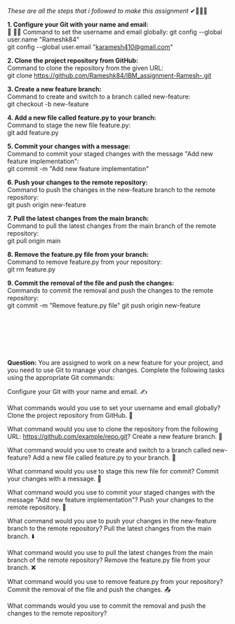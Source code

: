 
*These are all the steps that i followed to make this assignment* ✔👩🏻‍💻 

**1. Configure your Git with your name and email:** <br> 📧 🤷‍♂️
Command to set the username and email globally: 
git config --global user.name "Rameshk84" <br>
git config --global user.email "karamesh410@gmail.com"
 
**2. Clone the project repository from GitHub:** <br>
Command to clone the repository from the given URL: <br>
git clone https://github.com/Rameshk84/IBM_assignment-Ramesh-.git

**3. Create a new feature branch:** <br>
Command to create and switch to a branch called new-feature:<br>
git checkout -b new-feature


**4. Add a new file called feature.py to your branch:** <br>
Command to stage the new file feature.py: <br>
git add feature.py

**5. Commit your changes with a message:** <br>
Command to commit your staged changes with the message "Add new feature implementation": <br>
git commit -m "Add new feature implementation"


**6. Push your changes to the remote repository:** <br>
Command to push the changes in the new-feature branch to the remote repository: <br>
git push origin new-feature


**7. Pull the latest changes from the main branch:** <br>
Command to pull the latest changes from the main branch of the remote repository: <br>
git pull origin main


**8. Remove the feature.py file from your branch:** <br>
Command to remove feature.py from your repository: <br>
git rm feature.py

**9. Commit the removal of the file and push the changes:** <br>
Commands to commit the removal and push the changes to the remote repository:<br>
git commit -m "Remove feature.py file"
git push origin new-feature


<br>
<br>
<br>
<br>
<br>




**Question:** 
You are assigned to work on a new feature for your project, and you need to use Git to manage your changes. Complete the following tasks using the appropriate Git commands:

Configure your Git with your name and email. ✍️

What commands would you use to set your username and email globally?
Clone the project repository from GitHub. 🔄

What command would you use to clone the repository from the following URL: https://github.com/example/repo.git?
Create a new feature branch. 🌿

What command would you use to create and switch to a branch called new-feature?
Add a new file called feature.py to your branch. 📂

What command would you use to stage this new file for commit?
Commit your changes with a message. 💬

What command would you use to commit your staged changes with the message "Add new feature implementation"?
Push your changes to the remote repository. 🚀

What command would you use to push your changes in the new-feature branch to the remote repository?
Pull the latest changes from the main branch. ⬇️

What command would you use to pull the latest changes from the main branch of the remote repository?
Remove the feature.py file from your branch. ❌

What command would you use to remove feature.py from your repository?
Commit the removal of the file and push the changes. 📤

What commands would you use to commit the removal and push the changes to the remote repository?
